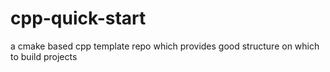 # cpp-quick-start
a cmake based cpp template repo which provides good structure on which to build projects

